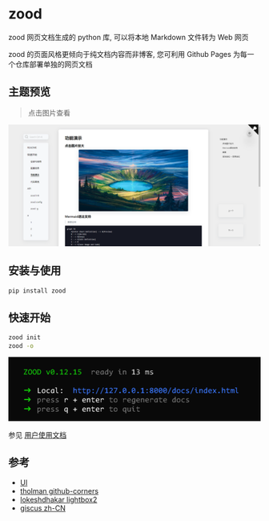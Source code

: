 # zood

zood 网页文档生成的 python 库, 可以将本地 Markdown 文件转为 Web 网页

zood 的页面风格更倾向于纯文档内容而非博客, 您可利用 Github Pages 为每一个仓库部署单独的网页文档

## 主题预览

> 点击图片查看

[![20230728134651](https://raw.githubusercontent.com/learner-lu/picbed/master/20230728134651.png)](https://luzhixing12345.github.io/zood/)

## 安装与使用

```bash
pip install zood
```

## 快速开始

```bash
zood init
zood -o
```

![20250217212702](https://raw.githubusercontent.com/learner-lu/picbed/master/20250217212702.png)

参见 [用户使用文档](https://luzhixing12345.github.io/zood/)

## 参考

- [UI](https://www.streamlinehq.com/)
- [tholman github-corners](https://tholman.com/github-corners/)
- [lokeshdhakar lightbox2](https://lokeshdhakar.com/projects/lightbox2/)
- [giscus zh-CN](https://giscus.app/zh-CN)